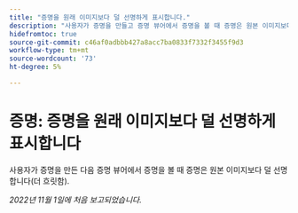 ```yaml
---
title: "증명을 원래 이미지보다 덜 선명하게 표시합니다."
description: "사용자가 증명을 만들고 증명 뷰어에서 증명을 볼 때 증명은 원본 이미지보다 덜 선명합니다(더 흐릿함)."
hidefromtoc: true
source-git-commit: c46af0adbbb427a8acc7ba0833f7332f3455f9d3
workflow-type: tm+mt
source-wordcount: '73'
ht-degree: 5%

---
```



# 증명: 증명을 원래 이미지보다 덜 선명하게 표시합니다

<!--This is on both the WF and WFP TOCs-->

사용자가 증명을 만든 다음 증명 뷰어에서 증명을 볼 때 증명은 원본 이미지보다 덜 선명합니다(더 흐릿함).

_2022년 11월 1일에 처음 보고되었습니다._

